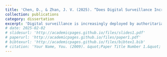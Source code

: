 ```yaml
---
title: 'Chen, D., & Zhan, J. V. (2025). “Does Digital Surveillance Increase Citizen Compliance? Evidence from China.” World Politics, under review.'
collection: publications
category: dissertation
excerpt: 'Digital surveillance is increasingly deployed by authoritarian regimes, but its effects on citizens’ behaviors and attitudes remain understudied. Beyond merely repressing or deterring regime opponents, we argue that pervasive digital surveillance creates an environment of constant monitoring that fosters widespread citizen compliance toward the regime. However, the compliance-inducing effects attenuate as citizens become habituated to surveillance. Drawing on in-depth fieldwork and employing a quasi-natural experiment with two pilot surveillance projects and two coinciding social surveys in China, we reveal digital surveillance’s paradoxical short- and long-term effects on citizen compliance. The empirical findings show that newly introduced surveillance significantly boosts public compliance with the regime. Over time, however, this effect diminishes, and even reinforced surveillance cannot sustain the initial surge in compliance. The findings highlight both the potency and limitations of digital surveillance as a tool of social control in authoritarian regimes.'
# date: 2025-02-02
# slidesurl: 'http://academicpages.github.io/files/slides1.pdf'
# paperurl: 'http://academicpages.github.io/files/paper1.pdf'
# bibtexurl: 'http://academicpages.github.io/files/bibtex1.bib'
# citation: 'Your Name, You. (2009). &quot;Paper Title Number 1.&quot; <i>Journal 1</i>. 1(1).'
---
```


